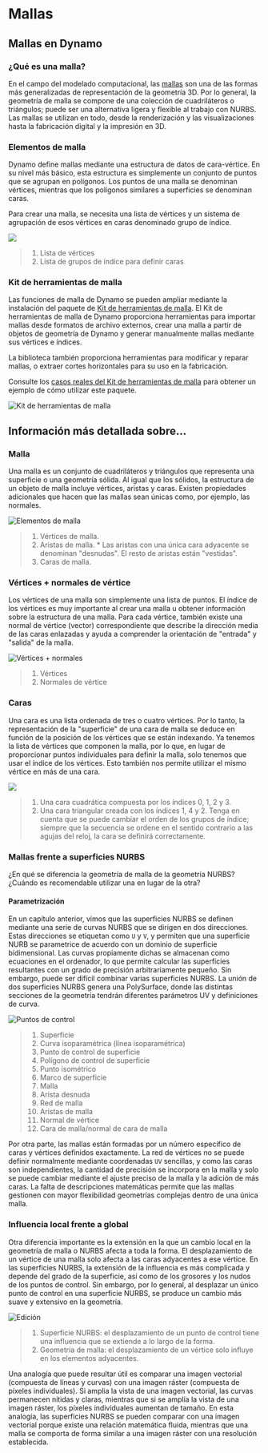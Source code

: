 # Mallas

## Mallas en Dynamo

### ¿Qué es una malla?

En el campo del modelado computacional, las [mallas](7-meshes.md#mesh) son una de las formas más generalizadas de representación de la geometría 3D. Por lo general, la geometría de malla se compone de una colección de cuadriláteros o triángulos; puede ser una alternativa ligera y flexible al trabajo con NURBS. Las mallas se utilizan en todo, desde la renderización y las visualizaciones hasta la fabricación digital y la impresión en 3D.

### Elementos de malla

Dynamo define mallas mediante una estructura de datos de cara-vértice. En su nivel más básico, esta estructura es simplemente un conjunto de puntos que se agrupan en polígonos. Los puntos de una malla se denominan vértices, mientras que los polígonos similares a superficies se denominan caras.

Para crear una malla, se necesita una lista de vértices y un sistema de agrupación de esos vértices en caras denominado grupo de índice.

![](../images/5-2/7/meshes-meshelements.jpg)

> 1. Lista de vértices
> 2. Lista de grupos de índice para definir caras

### Kit de herramientas de malla

Las funciones de malla de Dynamo se pueden ampliar mediante la instalación del paquete de [Kit de herramientas de malla](https://github.com/DynamoDS/Dynamo/wiki/Dynamo-Mesh-Toolkit). El Kit de herramientas de malla de Dynamo proporciona herramientas para importar mallas desde formatos de archivo externos, crear una malla a partir de objetos de geometría de Dynamo y generar manualmente mallas mediante sus vértices e índices.

La biblioteca también proporciona herramientas para modificar y reparar mallas, o extraer cortes horizontales para su uso en la fabricación.

Consulte los [casos reales del Kit de herramientas de malla](../../custom-nodes-and-packages/11-packages/11-2\_mesh-toolkit.md) para obtener un ejemplo de cómo utilizar este paquete.

![Kit de herramientas de malla](../images/5-2/7/meshes-meshtoolkitstandfordbunny.jpg)

## Información más detallada sobre...

### Malla

Una malla es un conjunto de cuadriláteros y triángulos que representa una superficie o una geometría sólida. Al igual que los sólidos, la estructura de un objeto de malla incluye vértices, aristas y caras. Existen propiedades adicionales que hacen que las mallas sean únicas como, por ejemplo, las normales.

![Elementos de malla](../images/5-2/7/MeshElements2.jpg)

> 1. Vértices de malla.
> 2. Aristas de malla. * Las aristas con una única cara adyacente se denominan "desnudas". El resto de aristas están "vestidas".
> 3. Caras de malla.

### Vértices + normales de vértice

Los vértices de una malla son simplemente una lista de puntos. El índice de los vértices es muy importante al crear una malla u obtener información sobre la estructura de una malla. Para cada vértice, también existe una normal de vértice (vector) correspondiente que describe la dirección media de las caras enlazadas y ayuda a comprender la orientación de "entrada" y "salida" de la malla.

![Vértices + normales](../images/5-2/7/vertexNormals.jpg)

> 1. Vértices
> 2. Normales de vértice

### Caras

Una cara es una lista ordenada de tres o cuatro vértices. Por lo tanto, la representación de la "superficie" de una cara de malla se deduce en función de la posición de los vértices que se están indexando. Ya tenemos la lista de vértices que componen la malla, por lo que, en lugar de proporcionar puntos individuales para definir la malla, solo tenemos que usar el índice de los vértices. Esto también nos permite utilizar el mismo vértice en más de una cara.

![](../images/5-2/7/meshFaces.jpg)

> 1. Una cara cuadrática compuesta por los índices 0, 1, 2 y 3.
> 2. Una cara triangular creada con los índices 1, 4 y 2\. Tenga en cuenta que se puede cambiar el orden de los grupos de índice; siempre que la secuencia se ordene en el sentido contrario a las agujas del reloj, la cara se definirá correctamente.

### Mallas frente a superficies NURBS

¿En qué se diferencia la geometría de malla de la geometría NURBS? ¿Cuándo es recomendable utilizar una en lugar de la otra?

#### Parametrización

En un capítulo anterior, vimos que las superficies NURBS se definen mediante una serie de curvas NURBS que se dirigen en dos direcciones. Estas direcciones se etiquetan como `U` y `V`, y permiten que una superficie NURB se parametrice de acuerdo con un dominio de superficie bidimensional. Las curvas propiamente dichas se almacenan como ecuaciones en el ordenador, lo que permite calcular las superficies resultantes con un grado de precisión arbitrariamente pequeño. Sin embargo, puede ser difícil combinar varias superficies NURBS. La unión de dos superficies NURBS genera una PolySurface, donde las distintas secciones de la geometría tendrán diferentes parámetros UV y definiciones de curva.

![Puntos de control](../images/5-2/7/NURBSvsMESH-01.jpg)

> 1. Superficie
> 2. Curva isoparamétrica (línea isoparamétrica)
> 3. Punto de control de superficie
> 4. Polígono de control de superficie
> 5. Punto isométrico
> 6. Marco de superficie
> 7. Malla
> 8. Arista desnuda
> 9. Red de malla
> 10. Aristas de malla
> 11. Normal de vértice
> 12. Cara de malla/normal de cara de malla

Por otra parte, las mallas están formadas por un número específico de caras y vértices definidos exactamente. La red de vértices no se puede definir normalmente mediante coordenadas `UV` sencillas, y como las caras son independientes, la cantidad de precisión se incorpora en la malla y solo se puede cambiar mediante el ajuste preciso de la malla y la adición de más caras. La falta de descripciones matemáticas permite que las mallas gestionen con mayor flexibilidad geometrías complejas dentro de una única malla.

### Influencia local frente a global

Otra diferencia importante es la extensión en la que un cambio local en la geometría de malla o NURBS afecta a toda la forma. El desplazamiento de un vértice de una malla solo afecta a las caras adyacentes a ese vértice. En las superficies NURBS, la extensión de la influencia es más complicada y depende del grado de la superficie, así como de los grosores y los nudos de los puntos de control. Sin embargo, por lo general, al desplazar un único punto de control en una superficie NURBS, se produce un cambio más suave y extensivo en la geometría.

![Edición](../images/5-2/7/NURBSvsMESH-02.jpg)

> 1. Superficie NURBS: el desplazamiento de un punto de control tiene una influencia que se extiende a lo largo de la forma.
> 2. Geometría de malla: el desplazamiento de un vértice solo influye en los elementos adyacentes.

Una analogía que puede resultar útil es comparar una imagen vectorial (compuesta de líneas y curvas) con una imagen ráster (compuesta de píxeles individuales). Si amplia la vista de una imagen vectorial, las curvas permanecen nítidas y claras, mientras que si se amplía la vista de una imagen ráster, los píxeles individuales aumentan de tamaño. En esta analogía, las superficies NURBS se pueden comparar con una imagen vectorial porque existe una relación matemática fluida, mientras que una malla se comporta de forma similar a una imagen ráster con una resolución establecida.

##
